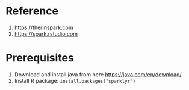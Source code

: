 
# Reference 

1. <https://therinspark.com>
2. <https://spark.rstudio.com>

# Prerequisites

1. Download and install java from here <https://java.com/en/download/>. 
2. Install R package: `install.packages("sparklyr")` 

